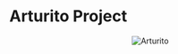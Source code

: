 # Arturito Project 

<center>
  <img src="https://i.pinimg.com/originals/17/dc/8a/17dc8a3c2ff07a5f70e185c424a0b273.jpg" alt='Arturito'>
</center>